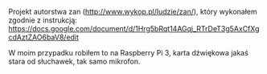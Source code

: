 Projekt autorstwa zan (http://www.wykop.pl/ludzie/zan/), który wykonałem zgodnie z instrukcją: https://docs.google.com/document/d/1Hrg5bRqt14AGqj_RTrDeT3g5AxCfXgcdAztZAO6baV8/edit

W moim przypadku robiłem to na Raspberry Pi 3, karta dźwiękowa jakaś stara od słuchawek, tak samo mikrofon.

